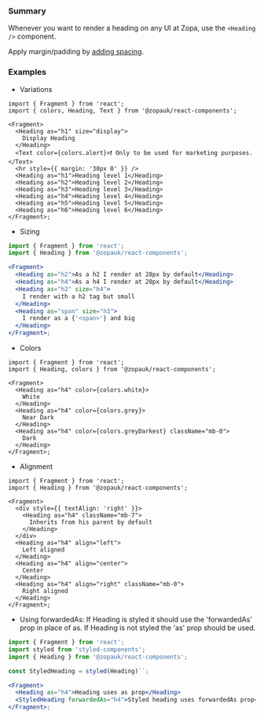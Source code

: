 ### Summary

Whenever you want to render a heading on any UI at Zopa, use the `<Heading />` component.

Apply margin/padding by [adding spacing](/#/Content?id=spacing).

### Examples

- Variations

```tsx
import { Fragment } from 'react';
import { colors, Heading, Text } from '@zopauk/react-components';

<Fragment>
  <Heading as="h1" size="display">
    Display Heading
  </Heading>
  <Text color={colors.alert}>❗️ Only to be used for marketing purposes.</Text>
  <hr style={{ margin: '30px 0' }} />
  <Heading as="h1">Heading level 1</Heading>
  <Heading as="h2">Heading level 2</Heading>
  <Heading as="h3">Heading level 3</Heading>
  <Heading as="h4">Heading level 4</Heading>
  <Heading as="h5">Heading level 5</Heading>
  <Heading as="h6">Heading level 6</Heading>
</Fragment>;
```

- Sizing

```jsx
import { Fragment } from 'react';
import { Heading } from '@zopauk/react-components';

<Fragment>
  <Heading as="h2">As a h2 I render at 28px by default</Heading>
  <Heading as="h4">As a h4 I render at 20px by default</Heading>
  <Heading as="h2" size="h4">
    I render with a h2 tag but small
  </Heading>
  <Heading as="span" size="h3">
    I render as a {'<span>'} and big
  </Heading>
</Fragment>;
```

- Colors

```tsx { "props": { "style": { "background": "linear-gradient(180deg, rgba(0,217,197,1) 0%, rgba(255,255,255,1) 100%)", "border": "none" } } }
import { Fragment } from 'react';
import { Heading, colors } from '@zopauk/react-components';

<Fragment>
  <Heading as="h4" color={colors.white}>
    White
  </Heading>
  <Heading as="h4" color={colors.grey}>
    Near Dark
  </Heading>
  <Heading as="h4" color={colors.greyDarkest} className="mb-0">
    Dark
  </Heading>
</Fragment>;
```

- Alignment

```tsx
import { Fragment } from 'react';
import { Heading } from '@zopauk/react-components';

<Fragment>
  <div style={{ textAlign: 'right' }}>
    <Heading as="h4" className="mb-7">
      Inherits from his parent by default
    </Heading>
  </div>
  <Heading as="h4" align="left">
    Left aligned
  </Heading>
  <Heading as="h4" align="center">
    Center
  </Heading>
  <Heading as="h4" align="right" className="mb-0">
    Right aligned
  </Heading>
</Fragment>;
```

- Using forwardedAs:
  If Heading is styled it should use the 'forwardedAs' prop in place of as.
  If Heading is not styled the 'as' prop should be used.

```jsx
import { Fragment } from 'react';
import styled from 'styled-components';
import { Heading } from '@zopauk/react-components';

const StyledHeading = styled(Heading)``;

<Fragment>
  <Heading as="h4">Heading uses as prop</Heading>
  <StyledHeading forwardedAs="h4">Styled heading uses forwardedAs prop</StyledHeading>
</Fragment>;
```

